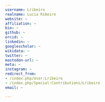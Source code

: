 ```yaml
---
username: Lribeiro
realname: Lucia Ribeiro
website: ~
affiliation: ~
bio: ~
github: ~
orcid: ~
linkedin: ~
googlescholar: ~
wikidata: ~
twitter: ~
mastodon-url: ~
meta: ~
instagram: ~
redirect_from:
- /index.php/User:Lribeiro
- /index.php/Special:Contributions/Lribeiro
email: ~

---
```

